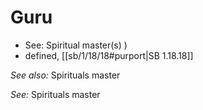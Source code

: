 # Guru

*  See: Spiritual master(s) )
* defined, [[sb/1/18/18#purport|SB 1.18.18]]

*See also:* Spirituals master

*See:* Spirituals master
